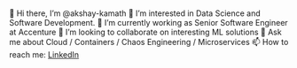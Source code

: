 ### 
👋 Hi there, I’m @akshay-kamath
👀 I’m interested in Data Science and Software Development.
🌱 I’m currently working as Senior Software Engineer at Accenture
💞️ I’m looking to collaborate on interesting ML solutions 
💬 Ask me about Cloud / Containers / Chaos Engineering / Microservices
📫 How to reach me: [LinkedIn](https://www.linkedin.com/in/akshay-kamath/)

<!--
**akshay-kamath/akshay-kamath** is a ✨ _special_ ✨ repository because its `README.md` (this file) appears on your GitHub profile.

Here are some ideas to get you started:

- 🔭 I’m currently working on ...
- 🌱 I’m currently learning ...
- 👯 I’m looking to collaborate on ...
- 🤔 I’m looking for help with ...
- 💬 Ask me about ...
- 📫 How to reach me: ...
- 😄 Pronouns: ...
- ⚡ Fun fact: ...
-->
